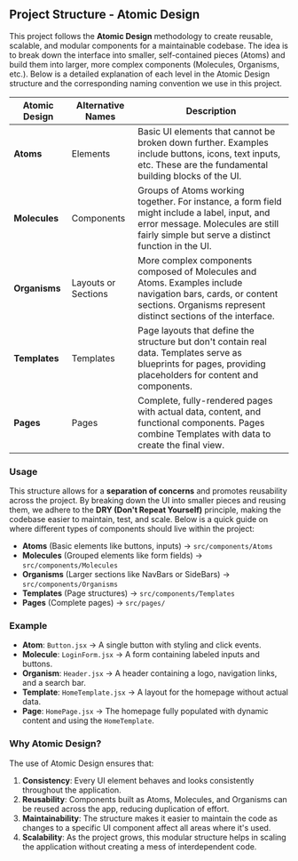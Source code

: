 
## Project Structure - Atomic Design

This project follows the **Atomic Design** methodology to create reusable, scalable, and modular components for a maintainable codebase. The idea is to break down the interface into smaller, self-contained pieces (Atoms) and build them into larger, more complex components (Molecules, Organisms, etc.). Below is a detailed explanation of each level in the Atomic Design structure and the corresponding naming convention we use in this project.

| **Atomic Design** | **Alternative Names**  | **Description**                                                                                                                                           |
|-------------------|------------------------|-----------------------------------------------------------------------------------------------------------------------------------------------------------|
| **Atoms**         | Elements               | Basic UI elements that cannot be broken down further. Examples include buttons, icons, text inputs, etc. These are the fundamental building blocks of the UI. |
| **Molecules**     | Components             | Groups of Atoms working together. For instance, a form field might include a label, input, and error message. Molecules are still fairly simple but serve a distinct function in the UI. |
| **Organisms**     | Layouts or Sections     | More complex components composed of Molecules and Atoms. Examples include navigation bars, cards, or content sections. Organisms represent distinct sections of the interface. |
| **Templates**     | Templates              | Page layouts that define the structure but don't contain real data. Templates serve as blueprints for pages, providing placeholders for content and components. |
| **Pages**         | Pages                  | Complete, fully-rendered pages with actual data, content, and functional components. Pages combine Templates with data to create the final view.             |

### Usage

This structure allows for a **separation of concerns** and promotes reusability across the project. By breaking down the UI into smaller pieces and reusing them, we adhere to the **DRY (Don't Repeat Yourself)** principle, making the codebase easier to maintain, test, and scale. Below is a quick guide on where different types of components should live within the project:

- **Atoms** (Basic elements like buttons, inputs) → `src/components/Atoms`
- **Molecules** (Grouped elements like form fields) → `src/components/Molecules`
- **Organisms** (Larger sections like NavBars or SideBars) → `src/components/Organisms`
- **Templates** (Page structures) → `src/components/Templates`
- **Pages** (Complete pages) → `src/pages/`

### Example

- **Atom**: `Button.jsx` → A single button with styling and click events.
- **Molecule**: `LoginForm.jsx` → A form containing labeled inputs and buttons.
- **Organism**: `Header.jsx` → A header containing a logo, navigation links, and a search bar.
- **Template**: `HomeTemplate.jsx` → A layout for the homepage without actual data.
- **Page**: `HomePage.jsx` → The homepage fully populated with dynamic content and using the `HomeTemplate`.

### Why Atomic Design?

The use of Atomic Design ensures that:
1. **Consistency**: Every UI element behaves and looks consistently throughout the application.
2. **Reusability**: Components built as Atoms, Molecules, and Organisms can be reused across the app, reducing duplication of effort.
3. **Maintainability**: The structure makes it easier to maintain the code as changes to a specific UI component affect all areas where it's used.
4. **Scalability**: As the project grows, this modular structure helps in scaling the application without creating a mess of interdependent code.
